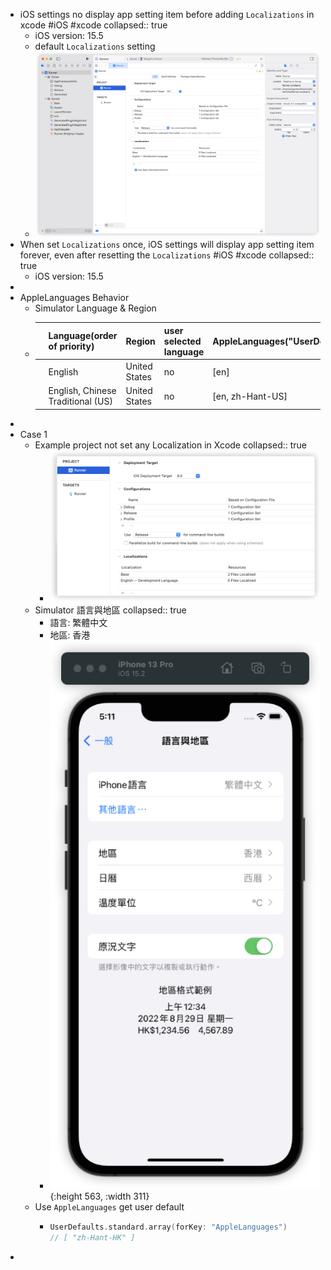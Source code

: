 - iOS settings no display app setting item before adding `Localizations` in xcode #iOS #xcode
  collapsed:: true
	- iOS version: 15.5
	- default `Localizations` setting
	- ![image.png](../assets/image_1655287401953_0.png)
- When set `Localizations` once, iOS settings will display app setting item forever, even after resetting the `Localizations` #iOS #xcode
  collapsed:: true
	- iOS version: 15.5
-
- AppleLanguages Behavior
	- Simulator Language & Region
	- ||Language(order of priority)|Region|user selected language|AppleLanguages("UserDefaults")|
	  |--|--|--|--|--|
	  ||English|United States|no|[en]|
	  ||English, Chinese Traditional (US)|United States|no|[en, zh-Hant-US]|
-
- Case 1
	- Example project not set any Localization in Xcode
	  collapsed:: true
		- ![image.png](../assets/image_1655284191132_0.png)
	- Simulator 語言與地區
	  collapsed:: true
		- 語言: 繁體中文
		- 地區: 香港
		- ![image.png](../assets/image_1655284278188_0.png){:height 563, :width 311}
	- Use `AppleLanguages` get user default
		- ```swift
		  UserDefaults.standard.array(forKey: "AppleLanguages")
		  // [ "zh-Hant-HK" ]
		  ```
-